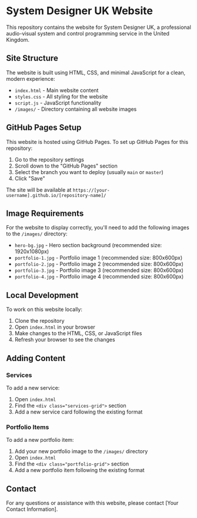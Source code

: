 # System Designer UK Website

This repository contains the website for System Designer UK, a professional audio-visual system and control programming service in the United Kingdom.

## Site Structure

The website is built using HTML, CSS, and minimal JavaScript for a clean, modern experience:

- `index.html` - Main website content
- `styles.css` - All styling for the website
- `script.js` - JavaScript functionality
- `/images/` - Directory containing all website images

## GitHub Pages Setup

This website is hosted using GitHub Pages. To set up GitHub Pages for this repository:

1. Go to the repository settings
2. Scroll down to the "GitHub Pages" section
3. Select the branch you want to deploy (usually `main` or `master`)
4. Click "Save"

The site will be available at `https://[your-username].github.io/[repository-name]/`

## Image Requirements

For the website to display correctly, you'll need to add the following images to the `/images/` directory:

- `hero-bg.jpg` - Hero section background (recommended size: 1920x1080px)
- `portfolio-1.jpg` - Portfolio image 1 (recommended size: 800x600px)
- `portfolio-2.jpg` - Portfolio image 2 (recommended size: 800x600px)
- `portfolio-3.jpg` - Portfolio image 3 (recommended size: 800x600px)
- `portfolio-4.jpg` - Portfolio image 4 (recommended size: 800x600px)

## Local Development

To work on this website locally:

1. Clone the repository
2. Open `index.html` in your browser
3. Make changes to the HTML, CSS, or JavaScript files
4. Refresh your browser to see the changes

## Adding Content

### Services

To add a new service:

1. Open `index.html`
2. Find the `<div class="services-grid">` section
3. Add a new service card following the existing format

### Portfolio Items

To add a new portfolio item:

1. Add your new portfolio image to the `/images/` directory
2. Open `index.html`
3. Find the `<div class="portfolio-grid">` section
4. Add a new portfolio item following the existing format

## Contact

For any questions or assistance with this website, please contact [Your Contact Information].